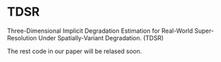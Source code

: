 # TDSR
Three-Dimensional Implicit Degradation Estimation for Real-World Super-Resolution Under Spatially-Variant Degradation. (TDSR)

The rest code in our paper will be relased soon.
